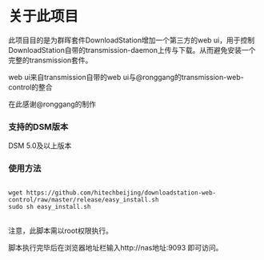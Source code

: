 <h1><b>关于此项目</b></h1>
<p>此项目目的是为群晖套件DownloadStation增加一个第三方的web ui，用于控制DownloadStation自带的transmission-daemon上传与下载。从而避免安装一个完整的transmission套件。</p>
<p>web ui来自transmission自带的web ui与@ronggang的transmission-web-control的整合</p>
<p>在此感谢@ronggang的制作</p>
<h3><b>支持的DSM版本</b></h3>
<p>DSM 5.0及以上版本</p>
<h3><b>使用方法</b></h3>
<pre>
<code>
wget https://github.com/hitechbeijing/downloadstation-web-control/raw/master/release/easy_install.sh
sudo sh easy_install.sh
</code>
</pre>
<p>注意，此脚本需以root权限执行。</p>
<p>脚本执行完毕后在浏览器地址栏输入http://nas地址:9093 即可访问。</p>
